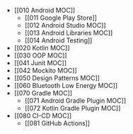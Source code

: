 - [[010 Android MOC]]
	- [[011 Google Play Store]]
	- [[012 Android Studio MOC]]
	- [[013 Android Libraries MOC]]
	- [[014 Android Testing]]
- [[020 Kotlin MOC]]
- [[030 OOP MOC]]
- [[041 Junit MOC]]
- [[042 Mockito MOC]]
- [[050 Design Patterns MOC]]
- [[060 Bluetooth Low Energy MOC]]
- [[070 Gradle MOC]]
	- [[071 Android Gradle Plugin MOC]]
	- [[072 Kotlin Gradle Plugin MOC]]
- [[080 CI-CD MOC]]
	- [[081 GitHub Actions]]
